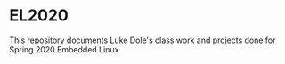 # EL2020

This repository documents Luke Dole's class work and projects done for Spring 2020 Embedded Linux 
